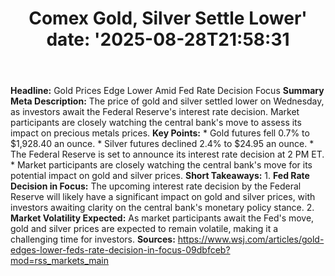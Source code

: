 ﻿---
title: "Comex Gold, Silver Settle Lower'
date: '2025-08-28T21:58:31"
category: "Markets"
summary: ""
slug: "comex gold silver settle lower"
source_urls:
  - "https://www.wsj.com/articles/gold-edges-lower-feds-rate-decision-in-focus-09dbfceb?mod=rss_markets_main"
seo:
  title: "Comex Gold, Silver Settle Lower | Hash n Hedge'
  description: '"
  keywords: ["news", "markets", "brief"]
---
**Headline:** Gold Prices Edge Lower Amid Fed Rate Decision Focus  **Summary Meta Description:** The price of gold and silver settled lower on Wednesday, as investors await the Federal Reserve's interest rate decision. Market participants are closely watching the central bank's move to assess its impact on precious metals prices.  **Key Points:**  * Gold futures fell 0.7% to $1,928.40 an ounce. * Silver futures declined 2.4% to $24.95 an ounce. * The Federal Reserve is set to announce its interest rate decision at 2 PM ET. * Market participants are closely watching the central bank's move for its potential impact on gold and silver prices.  **Short Takeaways:**  1. **Fed Rate Decision in Focus:** The upcoming interest rate decision by the Federal Reserve will likely have a significant impact on gold and silver prices, with investors awaiting clarity on the central bank's monetary policy stance. 2. **Market Volatility Expected:** As market participants await the Fed's move, gold and silver prices are expected to remain volatile, making it a challenging time for investors.  **Sources:** https://www.wsj.com/articles/gold-edges-lower-feds-rate-decision-in-focus-09dbfceb?mod=rss_markets_main 
